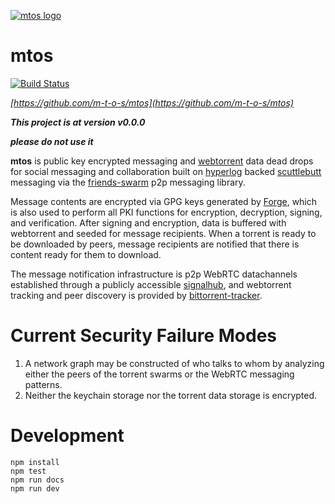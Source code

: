 [![mtos logo](https://cdn.rawgit.com/m-t-o-s/artwork/master/logo.png)](https://github.com/m-t-o-s/mtos)

# mtos

[![Build Status](https://travis-ci.org/m-t-o-s/mtos.svg?branch=master)](https://travis-ci.org/m-t-o-s/mtos)

*[https://github.com/m-t-o-s/mtos](https://github.com/m-t-o-s/mtos)*

***This project is at version v0.0.0***

***please do not use it***

**mtos** is public key encrypted messaging and
[webtorrent](https://webtorrent.io) data dead drops for social messaging and
collaboration built on [hyperlog](https://github.com/mafintosh/hyperlog) backed
[scuttlebutt](https://github.com/ssbc/secure-scuttlebutt) messaging via the
[friends-swarm](https://github.com/moose-team/friends-swarm) p2p messaging
library.

Message contents are encrypted via GPG keys generated by
[Forge](https://github.com/digitalbazaar/forge), which is also used to perform
all PKI functions for encryption, decryption, signing, and verification.  After
signing and encryption, data is buffered with webtorrent and seeded for message
recipients.  When a torrent is ready to be downloaded by peers, message
recipients are notified that there is content ready for them to download.

The message notification infrastructure is p2p WebRTC datachannels established
through a publicly accessible
[signalhub](https://github.com/mafintosh/signalhub), and webtorrent tracking
and peer discovery is provided by
[bittorrent-tracker](https://github.com/feross/bittorrent-tracker).

# Current Security Failure Modes

1. A network graph may be constructed of who talks to whom by analyzing either
   the peers of the torrent swarms or the WebRTC messaging patterns.
1. Neither the keychain storage nor the torrent data storage is encrypted.

# Development

    npm install
    npm test
    npm run docs
    npm run dev
